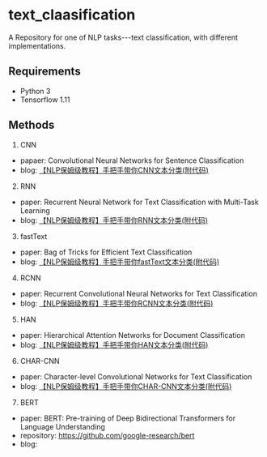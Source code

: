 # text_claasification
A Repository for one of NLP tasks---text classification, with different implementations.
## Requirements
- Python 3
- Tensorflow 1.11
## Methods
1. CNN 
- papaer: Convolutional Neural Networks for Sentence Classification
- blog: [【NLP保姆级教程】手把手带你CNN文本分类(附代码)](https://mp.weixin.qq.com/s?__biz=MzIxMzkwNjM2NQ==&mid=100000370&idx=1&sn=7448bbc1060f70a9098b74fe7698e6af&chksm=17aee4a020d96db667da15dc643bd1a1c30c26f9fb98087e5479d8efadb0a97338080d499317#rd)
2. RNN
- paper: Recurrent Neural Network for Text Classification with Multi-Task Learning
- blog: [【NLP保姆级教程】手把手带你RNN文本分类(附代码)](http://mp.weixin.qq.com/s?__biz=MzIxMzkwNjM2NQ==&mid=100000391&idx=1&sn=f787b51049d3c40e97fce8cc2c24fd00&chksm=17aee45520d96d4388def1cc250954d5b2fd3820a2ebccbc9f8457de5fafe723d2e70b55dc56#rd)
3. fastText
- paper: Bag of Tricks for Efficient Text Classification
- blog: [【NLP保姆级教程】手把手带你fastText文本分类(附代码)](http://mp.weixin.qq.com/s?__biz=MzIxMzkwNjM2NQ==&mid=100000424&idx=2&sn=c1c142753843dcbe32fb820866c3c6f5&chksm=17aee47a20d96d6cd1330bb1681ec22bc88ef415f6f70af866d2258facf276034493e2409b2a#rd)
4. RCNN
- paper: Recurrent Convolutional Neural Networks for Text Classification
- blog: [【NLP保姆级教程】手把手带你RCNN文本分类(附代码)](http://mp.weixin.qq.com/s?__biz=MzIxMzkwNjM2NQ==&mid=100000605&idx=3&sn=13c3300a9a1bd1d8b2288341bcfc54ac&chksm=17aee58f20d96c991042595507ff17f11976c52f698f44de2364d54660b244a88591f4bb7dbd#rd)
5. HAN
- paper: Hierarchical Attention Networks for Document Classification
- blog:  [【NLP保姆级教程】手把手带你HAN文本分类(附代码)](http://mp.weixin.qq.com/s?__biz=MzIxMzkwNjM2NQ==&mid=100000605&idx=1&sn=12e19e0a833bca6d6e384561fc8a0da9&chksm=17aee58f20d96c99b20f565eda28c862039c2dc8f9c9890f0767afdb92b8c51c6386462cb8a0#rd)
6. CHAR-CNN
- paper: Character-level Convolutional Networks for Text Classification
- blog:  [【NLP保姆级教程】手把手带你CHAR-CNN文本分类(附代码)](http://mp.weixin.qq.com/s?__biz=MzIxMzkwNjM2NQ==&mid=100000424&idx=2&sn=c1c142753843dcbe32fb820866c3c6f5&chksm=17aee47a20d96d6cd1330bb1681ec22bc88ef415f6f70af866d2258facf276034493e2409b2a#rd) 
7. BERT  
- paper: BERT: Pre-training of Deep Bidirectional Transformers for Language Understanding  
- repository: https://github.com/google-research/bert  
- blog: 

